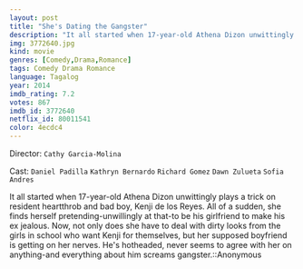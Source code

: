 ```yaml
---
layout: post
title: "She's Dating the Gangster"
description: "It all started when 17-year-old Athena Dizon unwittingly plays a trick on resident heartthrob and bad boy, Kenji de los Reyes. All of a sudden, she finds herself pretending-unwillingly at that-to be his girlfriend to make his ex jealous. Now, not only does she have to deal with dirty looks from the girls in school who want Kenji for themselves, but her supposed boyfriend is getting on her nerves. He's hotheaded, never seems to agree with her on anything-and everything about.."
img: 3772640.jpg
kind: movie
genres: [Comedy,Drama,Romance]
tags: Comedy Drama Romance 
language: Tagalog
year: 2014
imdb_rating: 7.2
votes: 867
imdb_id: 3772640
netflix_id: 80011541
color: 4ecdc4
---
```

Director: `Cathy Garcia-Molina`  

Cast: `Daniel Padilla` `Kathryn Bernardo` `Richard Gomez` `Dawn Zulueta` `Sofia Andres` 

It all started when 17-year-old Athena Dizon unwittingly plays a trick on resident heartthrob and bad boy, Kenji de los Reyes. All of a sudden, she finds herself pretending-unwillingly at that-to be his girlfriend to make his ex jealous. Now, not only does she have to deal with dirty looks from the girls in school who want Kenji for themselves, but her supposed boyfriend is getting on her nerves. He's hotheaded, never seems to agree with her on anything-and everything about him screams gangster.::Anonymous
